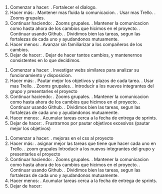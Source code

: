 <!-- Sprint 2 -->

1. Comenzar a hacer:
. Fortalecer el dialogo.
2. Hacer más:
. Mantener mas fluida la comunicacion.
. Usar mas Trello.
. Zooms grupales.
3. Continuar haciendo:
. Zooms grupales.
. Mantener la comunicacion como hasta ahora de los cambios que hicimos en el proyecto.
. Continuar usando Github.
. Dividimos bien las tareas, segun las fortalezas de cada uno y ayudandonos mutuamente.
4. Hacer menos:
. Avanzar sin familiarizar a los compañeros de los cambios.
5. Dejar de hacer:
. Dejar de hacer tantos cambios, y mantenernos consistentes en lo que decidimos.


<!-- Sprint 3 -->

1. Comenzar a hacer:
. Investigar webs similares para analizar su funcionamiento y disposicion.
2. Hacer más:
. Pautar mejor los objetivos y plazos de cada tarea.
. Usar mas Trello.
. Zooms grupales.
. Introducir a los nuevos integrantes del grupo y presentarles el proyecto
3. Continuar haciendo:
. Zooms grupales.
. Mantener la comunicacion como hasta ahora de los cambios que hicimos en el proyecto.
. Continuar usando Github.
. Dividimos bien las tareas, segun las fortalezas de cada uno y ayudandonos mutuamente.
4. Hacer menos:
. Acumular tareas cerca a la fecha de entrega de sprints.
5. Dejar de hacer:
. Frustrarnos por pautar objetivos excesivos (pautar mejor los objetivos)

<!-- Sprint 4 -->

1. Comenzar a hacer:
. mejoras en el css al proyecto
2. Hacer más:
.  asignar mejor las tareas que tiene que hacer cada uno en Trello.
.  zoom grupales
  Introducir a los nuevos integrantes del grupo y presentarles el proyecto
3. Continuar haciendo:
. Zooms grupales.
. Mantener la comunicacion como hasta ahora de los cambios que hicimos en el proyecto.
. Continuar usando Github.
. Dividimos bien las tareas, segun las fortalezas de cada uno y ayudandonos mutuamente.
4. Hacer menos:
. Acumular tareas cerca a la fecha de entrega de sprints.
5. Dejar de hacer:


